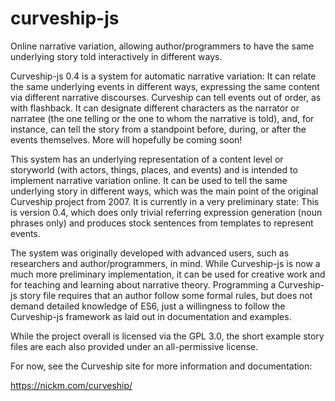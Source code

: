 # curveship-js
Online narrative variation, allowing author/programmers to have the same underlying story told interactively in different ways.

Curveship-js 0.4 is a system for automatic narrative variation: It can relate the same underlying events in different ways, expressing the same content via different narrative discourses. Curveship can tell events out of order, as with flashback. It can designate different characters as the narrator or narratee (the one telling or the one to whom the narrative is told), and, for instance, can tell the story from a standpoint before, during, or after the events themselves. More will hopefully be coming soon!

This system has an underlying representation of a content level or storyworld (with actors, things, places, and events) and is intended to implement narrative variation online. It can be used to tell the same underlying story in different ways, which was the main point of the original Curveship project from 2007. It is currently in a very preliminary state: This is version 0.4, which does only trivial referring expression generation (noun phrases only) and produces stock sentences from templates to represent events.

The system was originally developed with advanced users, such as researchers and author/programmers, in mind. While Curveship-js is now a much more preliminary implementation, it can be used for creative work and for teaching and learning about narrative theory. Programming a Curveship-js story file requires that an author follow some formal rules, but does not demand detailed knowledge of ES6, just a willingness to follow the Curveship-js framework as laid out in documentation and examples.

While the project overall is licensed via the GPL 3.0, the short example story files are each also provided under an all-permissive license.

For now, see the Curveship site for more information and documentation:

https://nickm.com/curveship/
